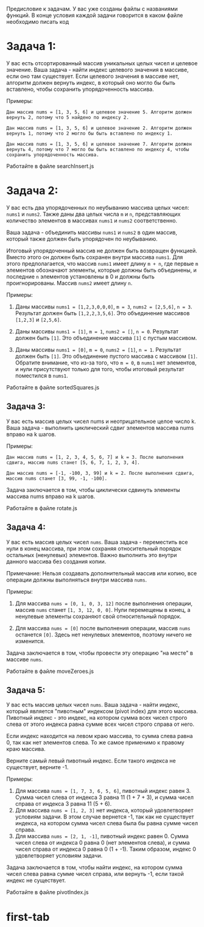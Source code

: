 Предисловие к задачам.
У вас уже созданы файлы с названиями функций. В конце условия каждой задачи говорится в каком файле необходимо писать код

# Задача 1:

У вас есть отсортированный массив уникальных целых чисел и целевое значение. Ваша задача - найти индекс целевого значения в массиве, если оно там существует. Если целевого значения в массиве нет, алгоритм должен вернуть индекс, в который оно могло бы быть вставлено, чтобы сохранить упорядоченность массива.

Примеры:

    Дан массив nums = [1, 3, 5, 6] и целевое значение 5. Алгоритм должен вернуть 2, потому что 5 найдено по индексу 2.

    Дан массив nums = [1, 3, 5, 6] и целевое значение 2. Алгоритм должен вернуть 1, потому что 2 могло бы быть вставлено по индексу 1.

    Дан массив nums = [1, 3, 5, 6] и целевое значение 7. Алгоритм должен вернуть 4, потому что 7 могло бы быть вставлено по индексу 4, чтобы сохранить упорядоченность массива.

Работайте в файле searchInsert.js

# Задача 2:

У вас есть два упорядоченных по неубыванию массива целых чисел: `nums1` и `nums2`. Также даны два целых числа `m` и `n`, представляющих количество элементов в массивах `nums1` и `nums2` соответственно.

Ваша задача - объединить массивы `nums1` и `nums2` в один массив, который также должен быть упорядочен по неубыванию.

Итоговый упорядоченный массив не должен быть возвращен функцией. Вместо этого он должен быть сохранен внутри массива `nums1`. Для этого предполагается, что массив `nums1` имеет длину `m + n`, где первые `m` элементов обозначают элементы, которые должны быть объединены, и последние `n` элементов установлены в 0 и должны быть проигнорированы. Массив `nums2` имеет длину `n`.

Примеры:

1. Даны массивы `nums1 = [1,2,3,0,0,0]`, `m = 3`, `nums2 = [2,5,6]`, `n = 3`. Результат должен быть `[1,2,2,3,5,6]`. Это объединение массивов `[1,2,3]` и `[2,5,6]`.

2. Даны массивы `nums1 = [1]`, `m = 1`, `nums2 = []`, `n = 0`. Результат должен быть `[1]`. Это объединение массива `[1]` с пустым массивом.

3. Даны массивы `nums1 = [0]`, `m = 0`, `nums2 = [1]`, `n = 1`. Результат должен быть `[1]`. Это объединение пустого массива с массивом `[1]`. Обратите внимание, что из-за того, что `m = 0`, в `nums1` нет элементов, и нули присутствуют только для того, чтобы итоговый результат поместился в `nums1`.

Работайте в файле sortedSquares.js

## Задача 3:

У вас есть массив целых чисел nums и неотрицательное целое число k. Ваша задача - выполнить циклический сдвиг элементов массива nums вправо на k шагов.

Примеры:

    Дан массив nums = [1, 2, 3, 4, 5, 6, 7] и k = 3. После выполнения сдвига, массив nums станет [5, 6, 7, 1, 2, 3, 4].

    Дан массив nums = [-1, -100, 3, 99] и k = 2. После выполнения сдвига, массив nums станет [3, 99, -1, -100].

Задача заключается в том, чтобы циклически сдвинуть элементы массива nums вправо на k шагов.

Работайте в файле rotate.js

## Задача 4:

У вас есть массив целых чисел `nums`. Ваша задача - переместить все нули в конец массива, при этом сохраняя относительный порядок остальных (ненулевых) элементов. Важно выполнить это внутри данного массива без создания копии.

Примечание: Нельзя создавать дополнительный массив или копию, все операции должны выполняться внутри массива `nums`.

Примеры:

1. Для массива `nums = [0, 1, 0, 3, 12]` после выполнения операции, массив `nums` станет `[1, 3, 12, 0, 0]`. Нули перемещены в конец, а ненулевые элементы сохраняют свой относительный порядок.

2. Для массива `nums = [0]` после выполнения операции, массив `nums` останется `[0]`. Здесь нет ненулевых элементов, поэтому ничего не изменится.

Задача заключается в том, чтобы провести эту операцию "на месте" в массиве `nums`.

Работайте в файле moveZeroes.js

## Задача 5:

У вас есть массив целых чисел `nums`. Ваша задача - найти индекс, который является "пивотным" индексом (pivot index) для этого массива. Пивотный индекс - это индекс, на котором сумма всех чисел строго слева от этого индекса равна сумме всех чисел строго справа от него.

Если индекс находится на левом краю массива, то сумма слева равна 0, так как нет элементов слева. То же самое применимо к правому краю массива.

Верните самый левый пивотный индекс. Если такого индекса не существует, верните -1.

Примеры:

1.  Для массива `nums = [1, 7, 3, 6, 5, 6]`, пивотный индекс равен 3. Сумма чисел слева от индекса 3 равна 11 (1 + 7 + 3), и сумма чисел справа от индекса 3 равна 11 (5 + 6).
2.  Для массива `nums = [1, 2, 3]` нет индекса, который удовлетворяет условиям задачи. В этом случае вернется -1, так как не существует индекса, на котором сумма чисел слева была бы равна сумме чисел справа.
3.  Для массива `nums = [2, 1, -1]`, пивотный индекс равен 0. Сумма чисел слева от индекса 0 равна 0 (нет элементов слева), и сумма чисел справа от индекса 0 равна 0 (1 + -1). Таким образом, индекс 0 удовлетворяет условиям задачи.

Задача заключается в том, чтобы найти индекс, на котором сумма чисел слева равна сумме чисел справа, или вернуть -1, если такой индекс не существует.

Работайте в файле pivotIndex.js
# first-tab
